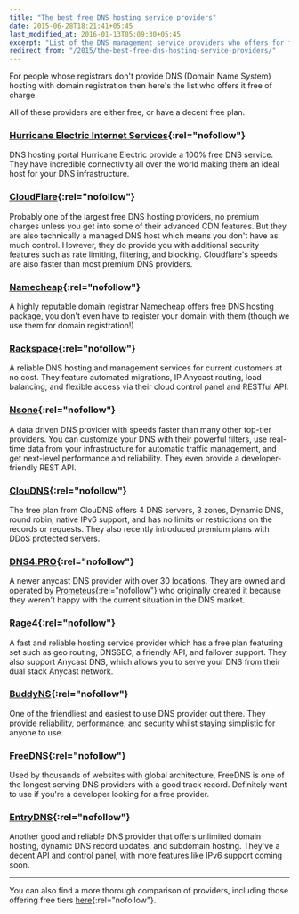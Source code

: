```yaml
---
title: "The best free DNS hosting service providers"
date: 2015-06-28T18:21:41+05:45
last_modified_at: 2016-01-13T05:09:30+05:45
excerpt: "List of the DNS management service providers who offers for free of charge."
redirect_from: "/2015/the-best-free-dns-hosting-service-providers/"
---
```


For people whose registrars don't provide DNS (Domain Name System) hosting with domain registration then here's the list who offers it free of charge.

All of these providers are either free, or have a decent free plan.

### [Hurricane Electric Internet Services](http://dns.he.net/){:rel="nofollow"}

DNS hosting portal Hurricane Electric provide a 100% free DNS service. They have incredible connectivity all over the world making them an ideal host for your DNS infrastructure.

### [CloudFlare](http://www.cloudflare.com/dns){:rel="nofollow"}

Probably one of the largest free DNS hosting providers, no premium charges unless you get into some of their advanced CDN features. But they are also technically a managed DNS host which means you don't have as much control. However, they do provide you with additional security features such as rate limiting, filtering, and blocking. Cloudflare's speeds are also faster than most premium DNS providers.

### [Namecheap](http://www.namecheap.com/domains/freedns.aspx){:rel="nofollow"}

A highly reputable domain registrar Namecheap offers free DNS hosting package, you don't even have to register your domain with them (though we use them for domain registration!)

### [Rackspace](http://www.rackspace.com/cloud/dns){:rel="nofollow"}

A reliable DNS hosting and management services for current customers at no cost. They feature automated migrations, IP Anycast routing, load balancing, and flexible access via their cloud control panel and RESTful API.

### [Nsone](http://ns1.com/){:rel="nofollow"}

A data driven DNS provider with speeds faster than many other top-tier providers. You can customize your DNS with their powerful filters, use real-time data from your infrastructure for automatic traffic management, and get next-level performance and reliability. They even provide a developer-friendly REST API.

### [ClouDNS](http://www.cloudns.net/){:rel="nofollow"}

The free plan from ClouDNS offers 4 DNS servers, 3 zones, Dynamic DNS, round robin, native IPv6 support, and has no limits or restrictions on the records or requests. They also recently introduced premium plans with DDoS protected servers.

### [DNS4.PRO](http://dns4.pro/){:rel="nofollow"}

A newer anycast DNS provider with over 30 locations. They are owned and operated by [Prometeus](http://www.prometeus.net/site/?from=oldsite/){:rel="nofollow"} who originally created it because they weren't happy with the current situation in the DNS market.

### [Rage4](http://www.rage4.com/){:rel="nofollow"}

A fast and reliable hosting service provider which has a free plan featuring set such as geo routing, DNSSEC, a friendly API, and failover support. They also support Anycast DNS, which allows you to serve your DNS from their dual stack Anycast network.

### [BuddyNS](http://www.buddyns.com/){:rel="nofollow"}

One of the friendliest and easiest to use DNS provider out there. They provide reliability, performance, and security whilst staying simplistic for anyone to use.

### [FreeDNS](http://freedns.afraid.org/){:rel="nofollow"}

Used by thousands of websites with global architecture, FreeDNS is one of the longest serving DNS providers with a good track record. Definitely want to use if you're a developer looking for a free provider.

### [EntryDNS](http://entrydns.net/){:rel="nofollow"}

Another good and reliable DNS provider that offers unlimited domain hosting, dynamic DNS record updates, and subdomain hosting. They've a decent API and control panel, with more features like IPv6 support coming soon.

---

You can also find a more thorough comparison of providers, including those offering free tiers [here](http://socialcompare.com/en/comparison/hosted-authoritative-dns-providers){:rel="nofollow"}.
